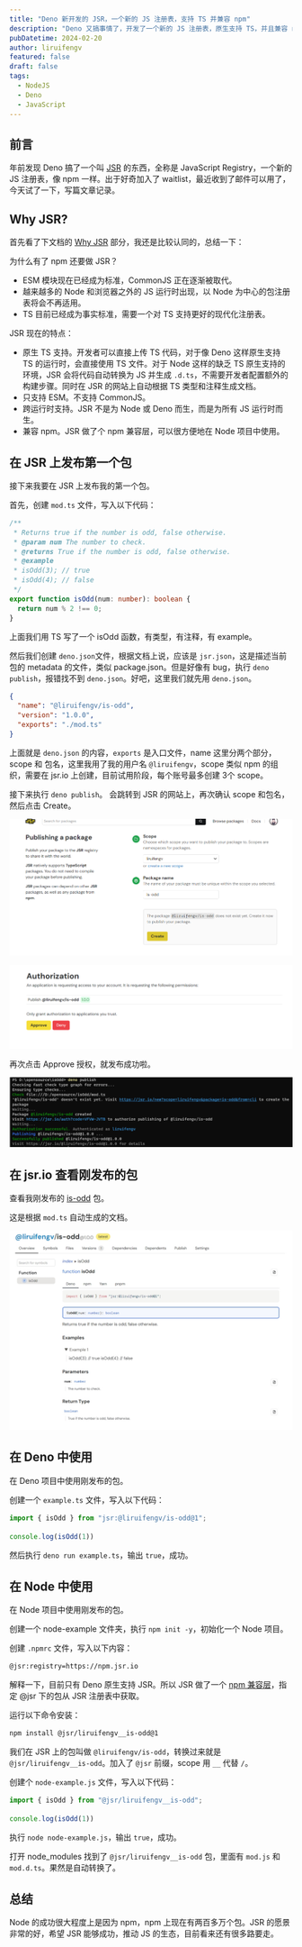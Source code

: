 ```yaml
---
title: "Deno 新开发的 JSR，一个新的 JS 注册表，支持 TS 并兼容 npm"
description: "Deno 又搞事情了，开发了一个新的 JS 注册表，原生支持 TS，并且兼容 npm"
pubDatetime: 2024-02-20
author: liruifengv
featured: false
draft: false
tags:
  - NodeJS
  - Deno
  - JavaScript
---
```


## 前言

年前发现 Deno 搞了一个叫 [JSR](https://jsr.io/) 的东西，全称是 JavaScript Registry，一个新的 JS 注册表，像 npm 一样。出于好奇加入了 waitlist，最近收到了邮件可以用了，今天试了一下，写篇文章记录。

## Why JSR?

首先看了下文档的 [Why JSR](https://jsr.io/docs/why) 部分，我还是比较认同的，总结一下：

为什么有了 npm 还要做 JSR？

- ESM 模块现在已经成为标准，CommonJS 正在逐渐被取代。
- 越来越多的 Node 和浏览器之外的 JS 运行时出现，以 Node 为中心的包注册表将会不再适用。
- TS 目前已经成为事实标准，需要一个对 TS 支持更好的现代化注册表。

JSR 现在的特点：

- 原生 TS 支持。开发者可以直接上传 TS 代码，对于像 Deno 这样原生支持 TS 的运行时，会直接使用 TS 文件。对于 Node 这样的缺乏 TS 原生支持的环境，JSR 会将代码自动转换为 JS 并生成 `.d.ts`，不需要开发者配置额外的构建步骤。同时在 JSR 的网站上自动根据 TS 类型和注释生成文档。
- 只支持 ESM。不支持 CommonJS。
- 跨运行时支持。JSR 不是为 Node 或 Deno 而生，而是为所有 JS 运行时而生。
- 兼容 npm。JSR 做了个 npm 兼容层，可以很方便地在 Node 项目中使用。

## 在 JSR 上发布第一个包

接下来我要在 JSR 上发布我的第一个包。

首先，创建 `mod.ts` 文件，写入以下代码：

```ts title="mod.ts"
/**
 * Returns true if the number is odd, false otherwise.
 * @param num The number to check.
 * @returns True if the number is odd, false otherwise.
 * @example
 * isOdd(3); // true
 * isOdd(4); // false
 */
export function isOdd(num: number): boolean {
  return num % 2 !== 0;
}
```

上面我们用 TS 写了一个 isOdd 函数，有类型，有注释，有 example。

然后我们创建 `deno.json`文件，根据文档上说，应该是 `jsr.json`，这是描述当前包的 metadata 的文件，类似 package.json。但是好像有 bug，执行 `deno publish`，报错找不到 `deno.json`。好吧，这里我们就先用 `deno.json`。

```json
{
  "name": "@liruifengv/is-odd",
  "version": "1.0.0",
  "exports": "./mod.ts"
}
```

上面就是 `deno.json` 的内容，`exports` 是入口文件，name 这里分两个部分，scope 和 包名，这里我用了我的用户名 `@liruifengv`，scope 类似 npm 的组织，需要在 jsr.io 上创建，目前试用阶段，每个账号最多创建 3个 scope。

接下来执行 `deno publish`。
会跳转到 JSR 的网站上，再次确认 scope 和包名，然后点击 Create。

![发布中](../../assets/images/jsr/publishing.png)

![发布授权](../../assets/images/jsr/publish-auth.png)

再次点击 Approve 授权，就发布成功啦。

![发布成功](../../assets/images/jsr/publish-success.png)


## 在 jsr.io 查看刚发布的包

查看我刚发布的 [is-odd](https://jsr.io/@liruifengv/is-odd) 包。

这是根据 `mod.ts` 自动生成的文档。

![is-odd 文档](../../assets/images/jsr/is-odd-docs.png)

## 在 Deno 中使用

在 Deno 项目中使用刚发布的包。

创建一个 `example.ts` 文件，写入以下代码：

```ts title="example.ts"
import { isOdd } from "jsr:@liruifengv/is-odd@1";

console.log(isOdd(1))
```

然后执行 `deno run example.ts`，输出 `true`，成功。

## 在 Node 中使用

在 Node 项目中使用刚发布的包。

创建一个 node-example 文件夹，执行 `npm init -y`，初始化一个 Node 项目。

创建 `.npmrc` 文件，写入以下内容：

```sh title=".npmrc"
@jsr:registry=https://npm.jsr.io
```

解释一下，目前只有 Deno 原生支持 JSR。所以 JSR 做了一个 [npm 兼容层](https://jsr.io/docs/npm-compatibility)，指定 @jsr 下的包从 JSR 注册表中获取。


运行以下命令安装：
```sh
npm install @jsr/liruifengv__is-odd@1
```

我们在 JSR 上的包叫做 `@liruifengv/is-odd`，转换过来就是 `@jsr/liruifengv__is-odd`。加入了 `@jsr` 前缀，scope 用 `__` 代替 `/`。

创建个 `node-example.js` 文件，写入以下代码：

```js title="node-example.js"
import { isOdd } from "@jsr/liruifengv__is-odd";

console.log(isOdd(1))
```

执行 `node node-example.js`，输出 `true`，成功。

打开 node_modules 找到了 `@jsr/liruifengv__is-odd` 包，里面有 `mod.js` 和 `mod.d.ts`。果然是自动转换了。

## 总结

Node 的成功很大程度上是因为 npm，npm 上现在有两百多万个包。JSR 的愿景非常的好，希望 JSR 能够成功，推动 JS 的生态，目前看来还有很多路要走。